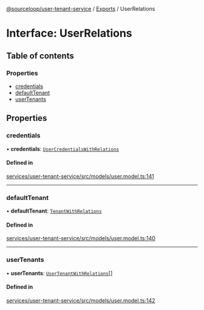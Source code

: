 [@sourceloop/user-tenant-service](../README.md) / [Exports](../modules.md) / UserRelations

# Interface: UserRelations

## Table of contents

### Properties

- [credentials](UserRelations.md#credentials)
- [defaultTenant](UserRelations.md#defaulttenant)
- [userTenants](UserRelations.md#usertenants)

## Properties

### credentials

• **credentials**: [`UserCredentialsWithRelations`](../modules.md#usercredentialswithrelations)

#### Defined in

[services/user-tenant-service/src/models/user.model.ts:141](https://github.com/codeweb05/repo1/blob/ea19add/services/user-tenant-service/src/models/user.model.ts#L141)

___

### defaultTenant

• **defaultTenant**: [`TenantWithRelations`](../modules.md#tenantwithrelations)

#### Defined in

[services/user-tenant-service/src/models/user.model.ts:140](https://github.com/codeweb05/repo1/blob/ea19add/services/user-tenant-service/src/models/user.model.ts#L140)

___

### userTenants

• **userTenants**: [`UserTenantWithRelations`](../modules.md#usertenantwithrelations)[]

#### Defined in

[services/user-tenant-service/src/models/user.model.ts:142](https://github.com/codeweb05/repo1/blob/ea19add/services/user-tenant-service/src/models/user.model.ts#L142)
